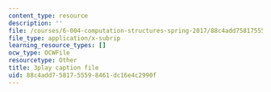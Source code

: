```yaml
---
content_type: resource
description: ''
file: /courses/6-004-computation-structures-spring-2017/88c4add7581755598461dc16e4c2990f_JuvrTQapI_k.vtt
file_type: application/x-subrip
learning_resource_types: []
ocw_type: OCWFile
resourcetype: Other
title: 3play caption file
uid: 88c4add7-5817-5559-8461-dc16e4c2990f
---
```

